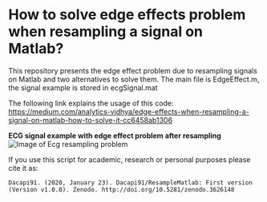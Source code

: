 # How to solve edge effects problem when resampling a signal on Matlab?

This repository presents the edge effect problem due to resampling signals on Matlab and two alternatives to solve them. The main file is EdgeEffect.m, the signal example is stored in ecgSignal.mat

The following link explains the usage of this code: https://medium.com/analytics-vidhya/edge-effects-when-resampling-a-signal-on-matlab-how-to-solve-it-cc6458ab1306

**ECG signal example with edge effect problem after resampling**
![Image of Ecg resampling problem](https://user-images.githubusercontent.com/55755680/73375982-4c35d700-4282-11ea-85c2-44beb81d662c.png)

If you use this script for academic, research or personal purposes please cite it as:

```Dacapi91. (2020, January 23). Dacapi91/ResampleMatlab: First version (Version v1.0.0). Zenodo. http://doi.org/10.5281/zenodo.3626148```



